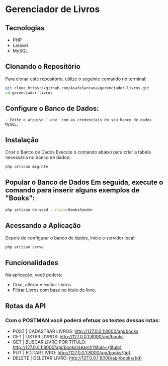 # Gerenciador de Livros

## Tecnologias
- PHP
- Laravel
- MySQL

## Clonando o Repositório
Para clonar este repositório, utilize o seguinte comando no terminal:

```bash
git clone https://github.com/AsafeSantana/gerenciador-livros.git
cd gerenciador-livros
  ```

## Configure o Banco de Dados:
    - Edite o arquivo `.env` com as credenciais do seu banco de dados MySQL.

## Instalação
Criar o Banco de Dados Execute o comando abaixo para criar a tabela necessária no banco de dados:

```bash
php artisan migrate
```

## Popular o Banco de Dados Em seguida, execute o comando para inserir alguns exemplos de "Books":

```bash
php artisan db:seed --class=BooksSeeder
 ```
## Acessando a Aplicação
Depois de configurar o banco de dados, inicie o servidor local:

```bash
php artisan serve
```


## Funcionalidades
Na aplicação, você poderá:

- Criar, alterar e excluir Livros.
- Filtrar Livros com base no título do livro.

## Rotas da API
### Com o POSTMAN você poderá efetuar os testes dessas rotas:
- POST | CADASTRAR LIVROS: http://127.0.0.1:8000/api/books
- GET | LISTAR LIVROS: http://127.0.0.1:8000/api/books
- GET | BUSCAR LIVRO POR TÍTULO: http://127.0.0.1:8000/api/books/search?titulo={titulo}
- PUT | EDITAR LIVRO: http://127.0.0.1:8000/api/books/{id}
- DELETE | DELETAR LIVRO: http://127.0.0.1:8000/api/books/{id}

